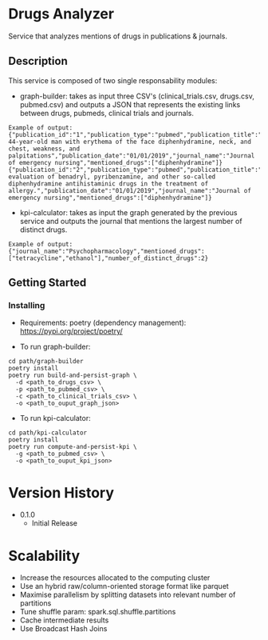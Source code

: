 # Drugs Analyzer

Service that analyzes mentions of drugs in publications & journals.

## Description

This service is composed of two single responsability modules:

* graph-builder: takes as input three CSV's (clinical_trials.csv, drugs.csv, pubmed.csv) and outputs a JSON that represents the existing links between drugs, pubmeds, clinical trials and journals.
```
Example of output:
{"publication_id":"1","publication_type":"pubmed","publication_title":"A 44-year-old man with erythema of the face diphenhydramine, neck, and chest, weakness, and palpitations","publication_date":"01/01/2019","journal_name":"Journal of emergency nursing","mentioned_drugs":["diphenhydramine"]}
{"publication_id":"2","publication_type":"pubmed","publication_title":"An evaluation of benadryl, pyribenzamine, and other so-called diphenhydramine antihistaminic drugs in the treatment of allergy.","publication_date":"01/01/2019","journal_name":"Journal of emergency nursing","mentioned_drugs":["diphenhydramine"]}
```
* kpi-calculator: takes as input the graph generated by the previous service and outputs the journal that mentions the largest number of distinct drugs.
```
Example of output:
{"journal_name":"Psychopharmacology","mentioned_drugs":["tetracycline","ethanol"],"number_of_distinct_drugs":2}
```

## Getting Started

### Installing
* Requirements: poetry (dependency management): https://pypi.org/project/poetry/

* To run graph-builder:

```
cd path/graph-builder
poetry install
poetry run build-and-persist-graph \
  -d <path_to_drugs_csv> \
  -p <path_to_pubmed_csv> \
  -c <path_to_clinical_trials_csv> \
  -o <path_to_ouput_graph_json>
```

* To run kpi-calculator:

```
cd path/kpi-calculator
poetry install
poetry run compute-and-persist-kpi \
  -g <path_to_pubmed_csv> \
  -o <path_to_ouput_kpi_json> 
```

# Version History
* 0.1.0
    * Initial Release

# Scalability

* Increase the resources allocated to the computing cluster
* Use an hybrid raw/column-oriented storage format like parquet
* Maximise parallelism by splitting datasets into relevant number of partitions
* Tune shuffle param: spark.sql.shuffle.partitions
* Cache intermediate results
* Use Broadcast Hash Joins

